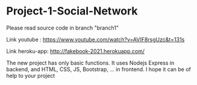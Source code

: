 # Project-1-Social-Network
Please read source code in branch "branch1"

Link youtube : https://www.youtube.com/watch?v=AVIF8rsgUzc&t=131s

Link heroku-app: http://fakebook-2021.herokuapp.com/

The new project has only basic functions. It uses Nodejs Express in backend, and HTML, CSS, JS, Bootstrap, ... in frontend. I hope it can be of help to your project
